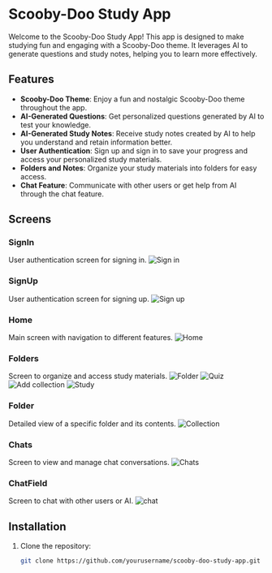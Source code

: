 # Scooby-Doo Study App

Welcome to the Scooby-Doo Study App! This app is designed to make studying fun and engaging with a Scooby-Doo theme. It leverages AI to generate questions and study notes, helping you to learn more effectively.

## Features

- **Scooby-Doo Theme**: Enjoy a fun and nostalgic Scooby-Doo theme throughout the app.
- **AI-Generated Questions**: Get personalized questions generated by AI to test your knowledge.
- **AI-Generated Study Notes**: Receive study notes created by AI to help you understand and retain information better.
- **User Authentication**: Sign up and sign in to save your progress and access your personalized study materials.
- **Folders and Notes**: Organize your study materials into folders for easy access.
- **Chat Feature**: Communicate with other users or get help from AI through the chat feature.

## Screens

### SignIn
User authentication screen for signing in.
![Sign in](https://github.com/user-attachments/assets/9ac476fd-43e9-4ed1-838f-39884dd9c5fe)

### SignUp
User authentication screen for signing up.
![Sign up](https://github.com/user-attachments/assets/f4a64869-bf13-4a41-96a1-d1ccb2abacc1)

### Home
Main screen with navigation to different features.
![Home](https://github.com/user-attachments/assets/17d26408-3e8d-4438-b54b-8e196208169f)

### Folders
Screen to organize and access study materials.
![Folder](https://github.com/user-attachments/assets/604d8714-694b-4203-b593-602dad7d8ee6)
![Quiz](https://github.com/user-attachments/assets/52a46ab8-6b53-4ba6-ab8d-2a669a600388)
![Add collection](https://github.com/user-attachments/assets/14cc0186-0d41-46d7-97b3-debf00ef38ae)
![Study](https://github.com/user-attachments/assets/64dd655c-bcc5-4302-acc3-23a9eabb0c25)

### Folder
Detailed view of a specific folder and its contents.
![Collection](https://github.com/user-attachments/assets/c31fea20-6a8f-4691-9757-d7561d73f023)

### Chats
Screen to view and manage chat conversations.
![Chats](https://github.com/user-attachments/assets/54f22d74-a934-4915-ab0e-55e164df867f)

### ChatField
Screen to chat with other users or AI.
![chat](https://github.com/user-attachments/assets/04ce634e-a076-4d96-b696-bbfe103e0b2a)

## Installation

1. Clone the repository:
   ```sh
   git clone https://github.com/yourusername/scooby-doo-study-app.git
